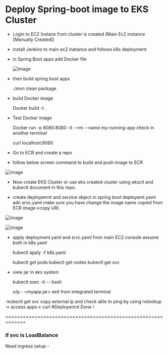 # Deploy Spring-boot image to EKS Cluster

  - Login to EC2 Instace from cluster is created (Main Ec2 instance [Manually Created])
  - install Jenkins to main ec2 inatance and follows k8s deployment

  - in Spring Boot apps add Docker file

     ![image](https://github.com/rtls-net/eks_k8s_setup/assets/147226341/d628d8e4-9454-42a6-aa61-b676b6af5536)

  - then build spring boot apps
  
       ./mvn clean package

  - build Docker image

     Docker build -t <image-name> .

- Test Docker image 

   Docker run -p 8080:8080 -it --rm --name my-running-app <image-name>
   check in another terminal

  curl localhost:8080

- Go to ECR and create a repo
- follow below screen command to build and push image to ECR 

 ![image](https://github.com/rtls-net/eks_k8s_setup/assets/147226341/f7038d2b-cf94-4d13-a11c-0c30b92abf1d)


- Now create EKS Cluster or use eks created cluster using eksctl and kubectl document in this repo.

- create deployemnt and service object in spring boot  deployemt.yaml adn srvc.yaml make sure you have change the image name copied from ECR image->copy URI.

![image](https://github.com/rtls-net/eks_k8s_setup/assets/147226341/318968d1-c9a1-4f4b-9191-edb3a9174599)

![image](https://github.com/rtls-net/eks_k8s_setup/assets/147226341/3dc269c4-5309-4e6f-8e45-6cc49e127a8f)

- apply deployment.yaml and srvc.yaml from main EC2 console assume both in k8s.yaml

   kubectl apply -f k8s.yaml

  kubectl get pods
  kubectl get nodes
  kubectl get svc

 - view  jar in eks system
   
   kubectl exec -it <pod-name> -- bash

   o/p -  <myapp.jar>
   exit from integrated terminal

-kubectl get svc
   copy external ip and check able to ping by using nslookup <external-ip> -> access apps-> curl <external-ip>
#Deployemnt Done !

=============================================================
###  if svc is LoadBalance 
 Need ingress setup
    -
    
  








